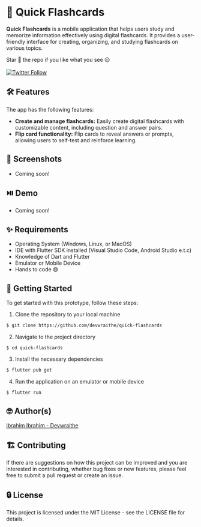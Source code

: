 # 📑 Quick Flashcards

**Quick Flashcards** is a mobile application that helps users study and memorize information effectively using digital flashcards. It provides a user-friendly interface for creating, organizing, and studying flashcards on various topics.

Star :star2: the repo if you like what you see :wink:
<br/><br/>
[![Twitter Follow](https://img.shields.io/twitter/follow/devwraithe.svg?style=social)](https://twitter.com/devwraithe)

## 🛠️ Features

The app has the following features:

- **Create and manage flashcards:** Easily create digital flashcards with customizable content, including question and answer pairs.
- **Flip card functionality:** Flip cards to reveal answers or prompts, allowing users to self-test and reinforce learning.

## 📸 Screenshots
- Coming soon!

## ⏯️ Demo
- Coming soon!

## ✨ Requirements

- Operating System (Windows, Linux, or MacOS)
- IDE with Flutter SDK installed (Visual Studio Code, Android Studio e.t.c)
- Knowledge of Dart and Flutter
- Emulator or Mobile Device
- Hands to code :smile:

## 🚀 Getting Started

To get started with this prototype, follow these steps:

1. Clone the repository to your local machine

```sh
$ git clone https://github.com/devwraithe/quick-flashcards
```

2. Navigate to the project directory

```
$ cd quick-flashcards
```

3. Install the necessary dependencies

```sh
$ flutter pub get
```

4. Run the application on an emulator or mobile device

```sh
$ flutter run
```

## 🤓 Author(s)
[Ibrahim Ibrahim - Devwraithe](https://www.linkedin.com/in/ibrahimaibrahim)

## 🏗️ Contributing
If there are suggestions on how this project can be improved and you are interested in contributing, whether bug fixes or new features, please feel free to submit a pull request or create an issue.

## 🔒 License
This project is licensed under the MIT License - see the LICENSE file for details.